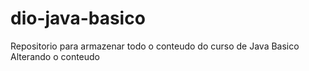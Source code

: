 # dio-java-basico
Repositorio para armazenar todo o conteudo do curso de Java Basico
Alterando o conteudo 
